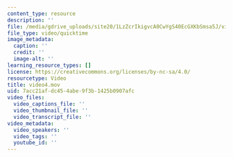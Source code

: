 ```yaml
---
content_type: resource
description: ''
file: /media/gdrive_uploads/site20/1LzZcrIkigvcA0CwYgS40EcGXKbSmsa5J/video4.mov
file_type: video/quicktime
image_metadata:
  caption: ''
  credit: ''
  image-alt: ''
learning_resource_types: []
license: https://creativecommons.org/licenses/by-nc-sa/4.0/
resourcetype: Video
title: video4.mov
uid: 7acc21af-dc45-4abe-9f3b-1425b0907afc
video_files:
  video_captions_file: ''
  video_thumbnail_file: ''
  video_transcript_file: ''
video_metadata:
  video_speakers: ''
  video_tags: ''
  youtube_id: ''
---
```

